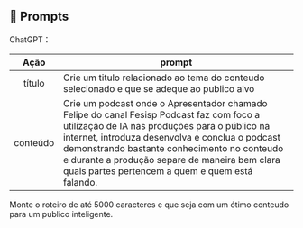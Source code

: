 ## 🧠 Prompts


ChatGPT：

|   Ação   | prompt                                                                                                                                                                                                                                                                         |
| :------: | ------------------------------------------------------------------------------------------------------------------------------------------------------------------------------------------------------------------------------------------------------------------------------ |
|  título  | Crie um titulo relacionado ao tema do conteudo selecionado e que se adeque ao publico alvo                |
| conteúdo | Crie um podcast onde o Apresentador chamado Felipe do canal Fesisp Podcast faz com foco a utilização de IA nas produções para o público na internet, introduza desenvolva e conclua o podcast demonstrando bastante conhecimento no conteudo e durante a produção separe de maneira bem clara quais partes pertencem a quem e quem está falando.
Monte o roteiro de até 5000 caracteres e que seja com um ótimo conteudo para um publico inteligente.
